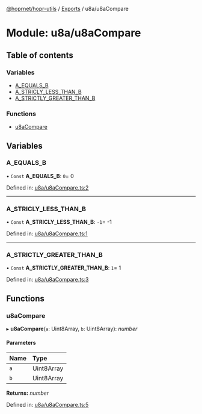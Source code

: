 [@hoprnet/hopr-utils](../README.md) / [Exports](../modules.md) / u8a/u8aCompare

# Module: u8a/u8aCompare

## Table of contents

### Variables

- [A_EQUALS_B](u8a_u8acompare.md#a_equals_b)
- [A_STRICLY_LESS_THAN_B](u8a_u8acompare.md#a_stricly_less_than_b)
- [A_STRICTLY_GREATER_THAN_B](u8a_u8acompare.md#a_strictly_greater_than_b)

### Functions

- [u8aCompare](u8a_u8acompare.md#u8acompare)

## Variables

### A_EQUALS_B

• `Const` **A_EQUALS_B**: `0`= 0

Defined in: [u8a/u8aCompare.ts:2](https://github.com/hoprnet/hoprnet/blob/448a47a/packages/utils/src/u8a/u8aCompare.ts#L2)

---

### A_STRICLY_LESS_THAN_B

• `Const` **A_STRICLY_LESS_THAN_B**: `-1`= -1

Defined in: [u8a/u8aCompare.ts:1](https://github.com/hoprnet/hoprnet/blob/448a47a/packages/utils/src/u8a/u8aCompare.ts#L1)

---

### A_STRICTLY_GREATER_THAN_B

• `Const` **A_STRICTLY_GREATER_THAN_B**: `1`= 1

Defined in: [u8a/u8aCompare.ts:3](https://github.com/hoprnet/hoprnet/blob/448a47a/packages/utils/src/u8a/u8aCompare.ts#L3)

## Functions

### u8aCompare

▸ **u8aCompare**(`a`: Uint8Array, `b`: Uint8Array): _number_

#### Parameters

| Name | Type       |
| :--- | :--------- |
| `a`  | Uint8Array |
| `b`  | Uint8Array |

**Returns:** _number_

Defined in: [u8a/u8aCompare.ts:5](https://github.com/hoprnet/hoprnet/blob/448a47a/packages/utils/src/u8a/u8aCompare.ts#L5)
